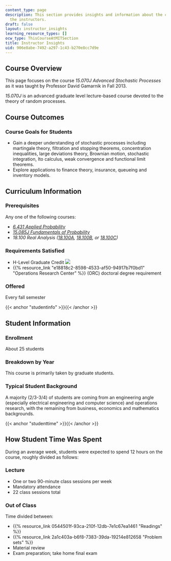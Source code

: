 ```yaml
---
content_type: page
description: This section provides insights and information about the course from
  the instructors.
draft: false
layout: instructor_insights
learning_resource_types: []
ocw_type: ThisCourseAtMITSection
title: Instructor Insights
uid: 906e8abe-7492-a297-1c43-b270e8cc7d9e
---
```

## Course Overview

This page focuses on the course _15.070J Advanced Stochastic Processes_ as it was taught by Professor David Gamarnik in Fall 2013.

_15.070J_ is an advanced graduate level lecture-based course devoted to the theory of random processes.

## Course Outcomes

### Course Goals for Students

- Gain a deeper understanding of stochastic processes including martingale theory, filtration and stopping theorems, concentration inequalities, large deviations theory, Brownian motion, stochastic integration, Ito calculus, weak convergence and functional limit theorems.
- Explore applications to finance theory, insurance, queueing and inventory models.

## Curriculum Information

### Prerequisites

Any one of the following courses:

- [_6.431 Applied Probability_](/courses/6-041-probabilistic-systems-analysis-and-applied-probability-spring-2006)
- [_15.085J Fundamentals of Probability_](/courses/6-436j-fundamentals-of-probability-fall-2018)
- _18.100 Real Analysis (_[_18.100A_](/courses/18-100a-introduction-to-analysis-fall-2012)_,_ [_18.100B_](/courses/18-100b-analysis-i-fall-2010)_, or_ [_18.100C_](/courses/18-100c-real-analysis-fall-2012)_)_

### Requirements Satisfied

- H-Level Graduate Credit ![](/images/educator/icon-question-hlevel.png)
- {{% resource_link "e18818c2-8598-4533-af50-94917b7f0bd1" "Operations Research Center" %}} (ORC) doctoral degree requirement

### Offered

Every fall semester

{{< anchor "studentinfo" >}}{{< /anchor >}}

## Student Information

### Enrollment

About 25 students

### Breakdown by Year

This course is primarily taken by graduate students.

### Typical Student Background

A majority (2/3-3/4) of students are coming from an engineering angle (especially electrical engineering and computer science) and operations research, with the remaining from business, economics and mathematics backgrounds.

{{< anchor "studenttime" >}}{{< /anchor >}}

## How Student Time Was Spent

During an average week, students were expected to spend 12 hours on the course, roughly divided as follows:

### Lecture

- One or two 90-minute class sessions per week
- Mandatory attendance
- 22 class sessions total

### Out of Class

Time divided between:

- {{% resource_link 0544501f-93ca-210f-12db-7e1c67ea1461 "Readings" %}}
- {{% resource_link 2a1c403a-b6f8-7383-39da-19214e812658 "Problem sets" %}}
- Material review
- Exam preparation; take home final exam